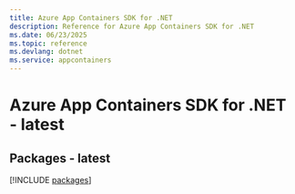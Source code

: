 ```yaml
---
title: Azure App Containers SDK for .NET
description: Reference for Azure App Containers SDK for .NET
ms.date: 06/23/2025
ms.topic: reference
ms.devlang: dotnet
ms.service: appcontainers
---
```

# Azure App Containers SDK for .NET - latest
## Packages - latest
[!INCLUDE [packages](app-containers-index.md)]